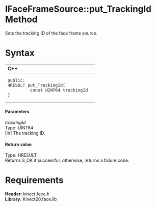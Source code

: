IFaceFrameSource::put\_TrackingId Method  
========================================  

Sets the tracking ID of the face frame source. <span id="syntaxSection"></span>

Syntax  
======  

<table>
<colgroup>
<col width="100%" />
</colgroup>
<thead>
<tr class="header">
<th align="left">C++</th>
</tr>
</thead>
<tbody>
<tr class="odd">
<td align="left"><pre><code>public:  
HRESULT put_TrackingId(  
         const UINT64 trackingId  
)</code></pre></td>
</tr>
</tbody>
</table>

<span id="ID4EG"></span>
#### Parameters  

*trackingId*    
Type: UINT64  
[in] The tracking ID.  

<span id="ID4EP"></span>
#### Return value  

Type: HRESULT  
Returns S\_OK if successful; otherwise, returns a failure code.  

<span id="requirements"></span>

Requirements  
============  

**Header:** kinect.face.h  
**Library:** Kinect20.face.lib  



<!--Please do not edit the data in the comment block below.-->
<!--
TOCTitle : put_TrackingId Method
RLTitle : IFaceFrameSource::put_TrackingId Method
KeywordK : put_TrackingId method
KeywordK : IFaceFrameSource::put_TrackingId method
KeywordF : IFaceFrameSource::put_TrackingId
KeywordF : put_TrackingId
KeywordF : Microsoft.Kinect.face.IFaceFrameSource.put_TrackingId(UINT64)
KeywordA : M:Microsoft.Kinect.face.IFaceFrameSource.put_TrackingId(UINT64)
AssetID : M:Microsoft.Kinect.face.IFaceFrameSource.put_TrackingId(UINT64)
Locale : en-us
CommunityContent : 1
APIType : Managed
APILocation : 
APIName : Microsoft.Kinect.face.IFaceFrameSource::put_TrackingId
TargetOS : Windows
TopicType : kbSyntax
DevLang : C++
DocSet : K4Wv2
ProjType : K4Wv2Proj
Technology : Kinect for Windows
Product : Kinect for Windows SDK v2
productversion : 20
-->
